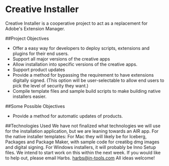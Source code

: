 # Creative Installer
Creative Installer is a cooperative project to act as a replacement for Adobe's Extension Manager.

##Project Objectives
* Offer a easy way for developers to deploy scripts, extensions and plugins for their end users.
* Support all major versions of the creative apps
* Allow installation into specific versions of the creative apps.
* Support product updates
* Provide a method for bypassing the requirement to have extensions digitally signed. (This option will be user-selectable to allow end users to pick the level of security they want.)
* Compile template files and sample build scripts to make building native installers easier.

##Some Possible Objectives
* Provide a method for automatic updates of products.

##Technologies Used
We have not finalized what technologies we will use for the installation application, but we are leaning towards an AIR app. For the native installer templates: For Mac they will likely be for Iceberg, Packages and Package Maker, with sample code for creatibg dmg images and digital signing. For Windows installers, it will probably be Inno Setup files.
We intend to start work on this within the next week. If you would like to help out, please email Harbs. harbs@in-tools.com All ideas welcome!

